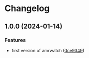 # Changelog

## 1.0.0 (2024-01-14)


### Features

* first version of amrwatch ([0ce9349](https://github.com/xsitarcik/amrWatch/commit/0ce9349d055e72eae97999da1a68614399568af9))
